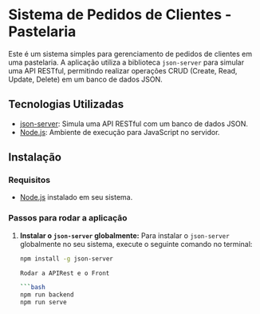 # Sistema de Pedidos de Clientes - Pastelaria

Este é um sistema simples para gerenciamento de pedidos de clientes em uma pastelaria. A aplicação utiliza a biblioteca `json-server` para simular uma API RESTful, permitindo realizar operações CRUD (Create, Read, Update, Delete) em um banco de dados JSON.

## Tecnologias Utilizadas

- [json-server](https://github.com/typicode/json-server): Simula uma API RESTful com um banco de dados JSON.
- [Node.js](https://nodejs.org/): Ambiente de execução para JavaScript no servidor.

## Instalação

### Requisitos

- [Node.js](https://nodejs.org/) instalado em seu sistema.

### Passos para rodar a aplicação

1. **Instalar o `json-server` globalmente:**
   Para instalar o `json-server` globalmente no seu sistema, execute o seguinte comando no terminal:

   ```bash
   npm install -g json-server

   Rodar a APIRest e o Front

   ```bash
   npm run backend
   npm run serve

